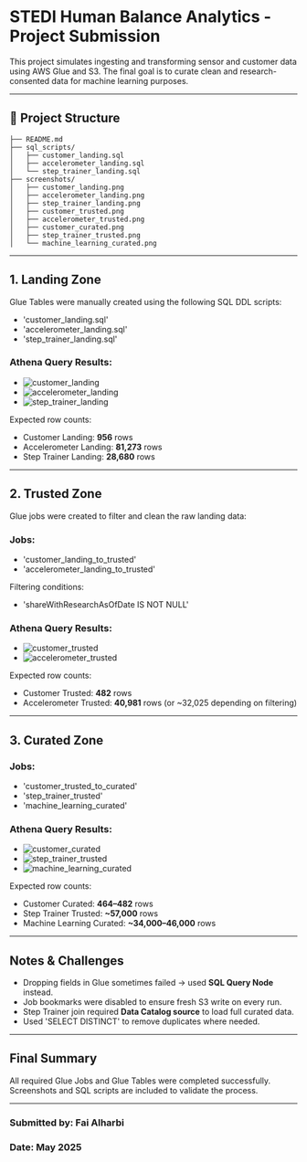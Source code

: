 # STEDI Human Balance Analytics - Project Submission

This project simulates ingesting and transforming sensor and customer data using AWS Glue and S3. The final goal is to curate clean and research-consented data for machine learning purposes.

---

## 📂 Project Structure

```
├── README.md
├── sql_scripts/
│   ├── customer_landing.sql
│   ├── accelerometer_landing.sql
│   └── step_trainer_landing.sql
├── screenshots/
│   ├── customer_landing.png
│   ├── accelerometer_landing.png
│   ├── step_trainer_landing.png
│   ├── customer_trusted.png
│   ├── accelerometer_trusted.png
│   ├── customer_curated.png
│   ├── step_trainer_trusted.png
│   └── machine_learning_curated.png
```

---

##  1. Landing Zone

Glue Tables were manually created using the following SQL DDL scripts:

- 'customer_landing.sql'
- 'accelerometer_landing.sql'
- 'step_trainer_landing.sql'

###  Athena Query Results:
- ![customer_landing](screenshots/customer_landing.png)
- ![accelerometer_landing](screenshots/accelerometer_landing.png)
- ![step_trainer_landing](screenshots/step_trainer_landing.png)

Expected row counts:
- Customer Landing: **956** rows
- Accelerometer Landing: **81,273** rows
- Step Trainer Landing: **28,680** rows

---

##  2. Trusted Zone

Glue jobs were created to filter and clean the raw landing data:

### Jobs:
- 'customer_landing_to_trusted'
- 'accelerometer_landing_to_trusted'

Filtering conditions:
- 'shareWithResearchAsOfDate IS NOT NULL'

###  Athena Query Results:
- ![customer_trusted](screenshots/customer_trusted.png)
- ![accelerometer_trusted](screenshots/accelerometer_trusted.png)

Expected row counts:
- Customer Trusted: **482** rows
- Accelerometer Trusted: **40,981** rows (or ~32,025 depending on filtering)

---

##  3. Curated Zone

### Jobs:
- 'customer_trusted_to_curated'
- 'step_trainer_trusted'
- 'machine_learning_curated'

###  Athena Query Results:
- ![customer_curated](screenshots/customer_curated.png)
- ![step_trainer_trusted](screenshots/step_trainer_trusted.png)
- ![machine_learning_curated](screenshots/machine_learning_curated.png)

Expected row counts:
- Customer Curated: **464–482** rows
- Step Trainer Trusted: **~57,000** rows
- Machine Learning Curated: **~34,000–46,000** rows

---

##  Notes & Challenges

- Dropping fields in Glue sometimes failed → used **SQL Query Node** instead.
- Job bookmarks were disabled to ensure fresh S3 write on every run.
- Step Trainer join required **Data Catalog source** to load full curated data.
- Used 'SELECT DISTINCT' to remove duplicates where needed.

---

##  Final Summary

All required Glue Jobs and Glue Tables were completed successfully. 
Screenshots and SQL scripts are included to validate the process.

---

### Submitted by: Fai Alharbi
###  Date: May 2025
